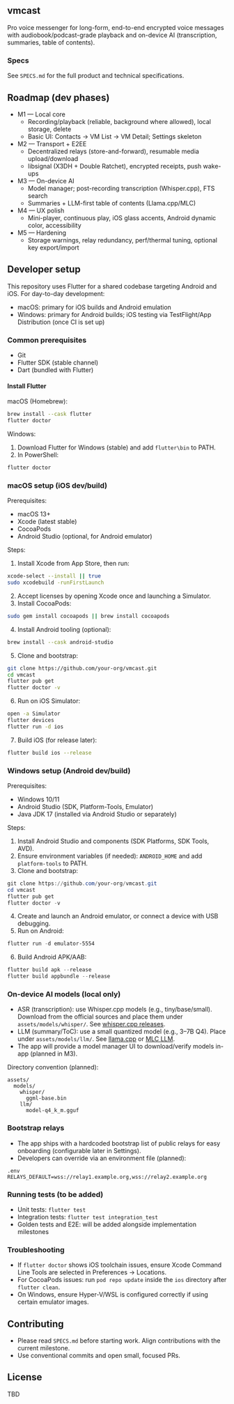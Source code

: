 ## vmcast
Pro voice messenger for long-form, end-to-end encrypted voice messages with audiobook/podcast-grade playback and on-device AI (transcription, summaries, table of contents).

### Specs
See `SPECS.md` for the full product and technical specifications.

## Roadmap (dev phases)
- M1 — Local core
  - Recording/playback (reliable, background where allowed), local storage, delete
  - Basic UI: Contacts → VM List → VM Detail; Settings skeleton
- M2 — Transport + E2EE
  - Decentralized relays (store-and-forward), resumable media upload/download
  - libsignal (X3DH + Double Ratchet), encrypted receipts, push wake-ups
- M3 — On-device AI
  - Model manager; post-recording transcription (Whisper.cpp), FTS search
  - Summaries + LLM-first table of contents (Llama.cpp/MLC)
- M4 — UX polish
  - Mini-player, continuous play, iOS glass accents, Android dynamic color, accessibility
- M5 — Hardening
  - Storage warnings, relay redundancy, perf/thermal tuning, optional key export/import

## Developer setup
This repository uses Flutter for a shared codebase targeting Android and iOS. For day-to-day development:
- macOS: primary for iOS builds and Android emulation
- Windows: primary for Android builds; iOS testing via TestFlight/App Distribution (once CI is set up)

### Common prerequisites
- Git
- Flutter SDK (stable channel)
- Dart (bundled with Flutter)

#### Install Flutter
macOS (Homebrew):
```bash
brew install --cask flutter
flutter doctor
```

Windows:
1) Download Flutter for Windows (stable) and add `flutter\bin` to PATH.
2) In PowerShell:
```powershell
flutter doctor
```

### macOS setup (iOS dev/build)
Prerequisites:
- macOS 13+
- Xcode (latest stable)
- CocoaPods
- Android Studio (optional, for Android emulator)

Steps:
1) Install Xcode from App Store, then run:
```bash
xcode-select --install || true
sudo xcodebuild -runFirstLaunch
```
2) Accept licenses by opening Xcode once and launching a Simulator.
3) Install CocoaPods:
```bash
sudo gem install cocoapods || brew install cocoapods
```
4) Install Android tooling (optional):
```bash
brew install --cask android-studio
```
5) Clone and bootstrap:
```bash
git clone https://github.com/your-org/vmcast.git
cd vmcast
flutter pub get
flutter doctor -v
```
6) Run on iOS Simulator:
```bash
open -a Simulator
flutter devices
flutter run -d ios
```
7) Build iOS (for release later):
```bash
flutter build ios --release
```

### Windows setup (Android dev/build)
Prerequisites:
- Windows 10/11
- Android Studio (SDK, Platform-Tools, Emulator)
- Java JDK 17 (installed via Android Studio or separately)

Steps:
1) Install Android Studio and components (SDK Platforms, SDK Tools, AVD).
2) Ensure environment variables (if needed): `ANDROID_HOME` and add `platform-tools` to PATH.
3) Clone and bootstrap:
```powershell
git clone https://github.com/your-org/vmcast.git
cd vmcast
flutter pub get
flutter doctor -v
```
4) Create and launch an Android emulator, or connect a device with USB debugging.
5) Run on Android:
```powershell
flutter run -d emulator-5554
```
6) Build Android APK/AAB:
```powershell
flutter build apk --release
flutter build appbundle --release
```

### On-device AI models (local only)
- ASR (transcription): use Whisper.cpp models (e.g., tiny/base/small). Download from the official sources and place them under `assets/models/whisper/`. See [whisper.cpp releases](https://github.com/ggerganov/whisper.cpp).
- LLM (summary/ToC): use a small quantized model (e.g., 3–7B Q4). Place under `assets/models/llm/`. See [llama.cpp](https://github.com/ggerganov/llama.cpp) or [MLC LLM](https://github.com/mlc-ai/mlc-llm).
- The app will provide a model manager UI to download/verify models in-app (planned in M3).

Directory convention (planned):
```
assets/
  models/
    whisper/
      ggml-base.bin
    llm/
      model-q4_k_m.gguf
```

### Bootstrap relays
- The app ships with a hardcoded bootstrap list of public relays for easy onboarding (configurable later in Settings).
- Developers can override via an environment file (planned):
```
.env
RELAYS_DEFAULT=wss://relay1.example.org,wss://relay2.example.org
```

### Running tests (to be added)
- Unit tests: `flutter test`
- Integration tests: `flutter test integration_test`
- Golden tests and E2E: will be added alongside implementation milestones

### Troubleshooting
- If `flutter doctor` shows iOS toolchain issues, ensure Xcode Command Line Tools are selected in Preferences → Locations.
- For CocoaPods issues: run `pod repo update` inside the `ios` directory after `flutter clean`.
- On Windows, ensure Hyper-V/WSL is configured correctly if using certain emulator images.

## Contributing
- Please read `SPECS.md` before starting work. Align contributions with the current milestone.
- Use conventional commits and open small, focused PRs.

## License
TBD
